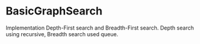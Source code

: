# BasicGraphSearch
Implementation Depth-First search and Breadth-First search.
Depth search using recursive, Breadth search used queue.

